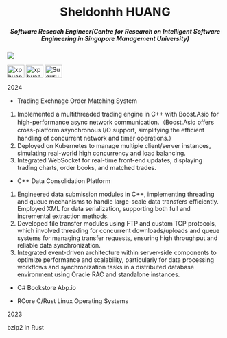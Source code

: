 <h1 align="center">Sheldonhh HUANG</h1>
<h5 align="center">Software Reseach Engineer(Centre for Research on Intelligent Software Engineering in Singapore Management University)</h5>

![](https://komarev.com/ghpvc/?username=SheldonHH&style=flat-square)


<p align="center">

<a href="https://www.linkedin.com/in/xiping-h-549547115" target="blank"><img align="center" src="https://raw.githubusercontent.com/rahuldkjain/github-profile-readme-generator/master/src/images/icons/Social/linked-in-alt.svg" alt="xphuangsg" height="30" width="40" /></a>
<a href="https://www.hackerrank.com/profile/xphuangsg" target="blank"><img align="center" src="https://raw.githubusercontent.com/rahuldkjain/github-profile-readme-generator/master/src/images/icons/Social/hackerrank.svg" alt="xphuangsg" height="30" width="40" /></a>
<a href="https://leetcode.com/u/SuguruOsako/" target="blank"><img align="center" src="https://raw.githubusercontent.com/rahuldkjain/github-profile-readme-generator/master/src/images/icons/Social/leet-code.svg" alt="SuguruOsako" height="30" width="40" /></a>
</p>




2024
- Trading Exchnage Order Matching System
1. Implemented a multithreaded trading engine in C++ with Boost.Asio for high-performance async network communication.（Boost.Asio offers cross-platform asynchronous I/O support, simplifying the efficient handling of concurrent network and timer operations.）
2. Deployed on Kubernetes to manage multiple client/server instances, simulating real-world high concurrency and load balancing.
3. Integrated WebSocket for real-time front-end updates, displaying trading charts, order books, and matched trades.


- C++ Data Consolidation Platform
1. Engineered data submission modules in C++, implementing threading and queue mechanisms to handle large-scale data transfers efficiently. Employed XML for data serialization, supporting both full and incremental extraction methods.
2. Developed file transfer modules using FTP and custom TCP protocols, which involved threading for concurrent downloads/uploads and queue systems for managing transfer requests, ensuring high throughput and reliable data synchronization.
3. Integrated event-driven architecture within server-side components to optimize performance and scalability, particularly for data processing workflows and synchronization tasks in a distributed database environment using Oracle RAC and standalone instances.



- C# Bookstore Abp.io





- RCore C/Rust Linux Operating Systems




2023





bzip2 in Rust

